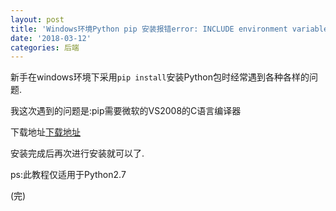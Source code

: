 ```yaml
---
layout: post
title: 'Windows环境Python pip 安装报错error: INCLUDE environment variable is empty'
date: '2018-03-12'
categories: 后端
---
```


新手在windows环境下采用`pip install`安装Python包时经常遇到各种各样的问题.

我这次遇到的问题是:pip需要微软的VS2008的C语言编译器

下载地址[下载地址](https://www.microsoft.com/en-us/download/confirmation.aspx?id=44266)

安装完成后再次进行安装就可以了.

ps:此教程仅适用于Python2.7

(完)